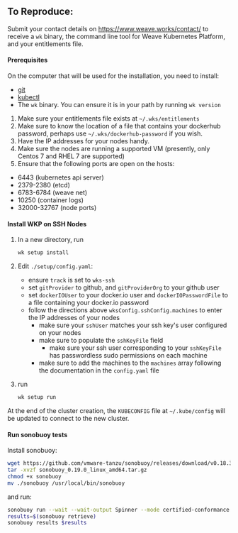 ## To Reproduce:

Submit your contact details on https://www.weave.works/contact/ to receive a `wk` binary, the command line tool for Weave Kubernetes Platform, and your entitlements file.

#### Prerequisites

On the computer that will be used for the installation, you need to install:

- [git](https://www.atlassian.com/git/tutorials/install-git)
- [kubectl](https://kubernetes.io/docs/tasks/tools/install-kubectl/)
- The `wk` binary. You can ensure it is in your path by running `wk version`

1. Make sure your entitlements file exists at `~/.wks/entitlements`
1. Make sure to know the location of a file that contains your dockerhub password, perhaps use `~/.wks/dockerhub-password` if you wish.
1. Have the IP addresses for your nodes handy.
1. Make sure the nodes are running a supported VM (presently, only Centos 7 and RHEL 7 are supported)
1. Ensure that the following ports are open on the hosts:

  - 6443 (kubernetes api server)
  - 2379-2380 (etcd)
  - 6783-6784 (weave net)
  - 10250 (container logs)
  - 32000-32767 (node ports)

#### Install WKP on SSH Nodes

1. In a new directory, run

   ```bash
   wk setup install
   ```

1. Edit `./setup/config.yaml`:
   - ensure `track` is set to `wks-ssh`
   - set `gitProvider` to github, and `gitProviderOrg` to your github user
   - set `dockerIOUser` to your docker.io user and `dockerIOPasswordFile` to a file containing your docker.io password
   - follow the directions above `wksConfig.sshConfig.machines` to enter the IP addresses of your nodes
     - make sure your `sshUser` matches your ssh key's user configured on your nodes
     - make sure to populate the `sshKeyFile` field
       - make sure your ssh user corresponding to your `sshKeyFile` has passwordless sudo permissions on each machine
     - make sure to add the machines to the `machines` array following the documentation in the `config.yaml` file

1. run

   ```bash
   wk setup run
   ```

At the end of the cluster creation, the `KUBECONFIG` file at `~/.kube/config` will be updated to connect to the new cluster.

#### Run sonobuoy tests

Install sonobuoy:

```bash
wget https://github.com/vmware-tanzu/sonobuoy/releases/download/v0.18.3/sonobuoy_0.19.0_linux_amd64.tar.gz
tar -xvzf sonobuoy_0.19.0_linux_amd64.tar.gz
chmod +x sonobuoy
mv ./sonobuoy /usr/local/bin/sonobuoy
```

and run:

```bash
sonobuoy run --wait --wait-output Spinner --mode certified-conformance
results=$(sonobuoy retrieve)
sonobuoy results $results
```